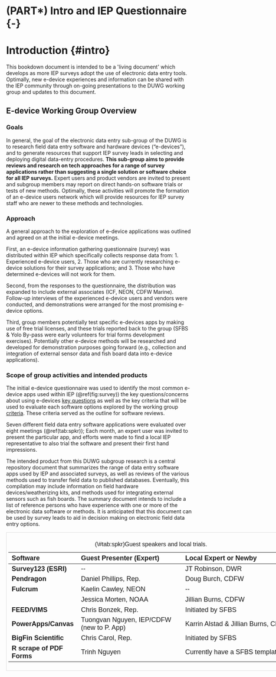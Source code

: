 # (PART\*) Intro and IEP Questionnaire {-}

# Introduction  {#intro}

This bookdown document is intended to be a 'living document' which develops as more IEP surveys adopt the use of electronic data entry tools.  Optimally, new e-device experiences and information can be shared with the IEP community through on-going presentations to the DUWG working group and updates to this document. 

## E-device Working Group Overview

### Goals

In general, the goal of the electronic data entry sub-group of the DUWG is to research field data entry software and hardware devices (“e-devices”), and to generate resources that support IEP survey leads in selecting and deploying digital data-entry procedures. **This sub-group aims to provide reviews and research on tech approaches for a range of survey applications rather than suggesting a single solution or software choice for all IEP surveys.** Expert users and product vendors are invited to present and subgroup members may report on direct hands-on software trials or tests of new methods. Optimally, these activities will promote the formation of an e-device users network which will provide resources for IEP survey staff who are newer to these methods and technologies.

### Approach

A general approach to the exploration of e-device applications was outlined and agreed on at the initial e-device meetings.  

First, an e-device information gathering questionnaire (survey) was distributed within IEP which specifically collects response data from: 1. Experienced e-device users, 2. Those who are currently researching e-device solutions for their survey applications; and 3. Those who have determined e-devices will not work for them. 

Second, from the responses to the questionnaire, the distribution was expanded to include external associates (ICF, NEON, CDFW Marine).  Follow-up interviews of the experienced e-device users and vendors were conducted, and demonstrations were arranged for the most promising e-device options.

Third, group members potentially test specific e-devices apps by making use of free trial licenses, and these trials reported back to the group (SFBS & Yolo By-pass were early volunteers for trial forms development exercises). Potentially other e-device methods will be researched and developed for demonstration purposes going forward (e.g., collection and integration of external sensor data and fish board data into e-device applications).


### Scope of group activities and intended products 

The initial e-device questionnaire was used to identify the most common e-device apps used within IEP (\@ref(fig:survey)) the key questions/concerns about using e-devices [key questions](#keyqest) as well as the key criteria that will be used to evaluate each software options explored by the working group [criteria](#crittop). These criteria served as the outline for software reviews.   

Seven different field data entry software applications were evaluated over eight meetings (\@ref(tab:spkr)); Each month, an expert user was invited to present the particular app, and efforts were made to find a local IEP representative to also trial the software and present their first hand impressions.

The intended product from this DUWG subgroup research is a central repository document that summarizes the range of data entry software apps used by IEP and associated surveys, as well as reviews of the various methods used to transfer field data to published databases.  Eventually, this compilation may include information on field hardware devices/weatherizing kits, and methods used for integrating external sensors such as fish boards. The summary document intends to include a list of reference persons who have experience with one or more of the electronic data software or methods.  It is anticipated that this document can be used by survey leads to aid in decision making on electronic field data entry options.



<div style="border: 1px solid #ddd; padding: 5px; overflow-x: scroll; width:800px; "><table class=" lightable-paper table" style='font-family: "Arial Narrow", arial, helvetica, sans-serif; margin-left: auto; margin-right: auto; font-size: 18px; width: auto !important; margin-left: auto; margin-right: auto;'>
<caption style="font-size: initial !important;">(\#tab:spkr)Guest speakers and local trials.</caption>
 <thead>
  <tr>
   <th style="text-align:left;position: sticky; top:0; background-color: #FFFFFF;"> Software </th>
   <th style="text-align:left;position: sticky; top:0; background-color: #FFFFFF;"> Guest Presenter (Expert) </th>
   <th style="text-align:left;position: sticky; top:0; background-color: #FFFFFF;"> Local Expert or Newby </th>
  </tr>
 </thead>
<tbody>
  <tr>
   <td style="text-align:left;max-width: 4.5cm; font-weight: bold;"> Survey123 (ESRI) </td>
   <td style="text-align:left;max-width: 7cm; "> -- </td>
   <td style="text-align:left;max-width: 10cm; "> JT Robinson, DWR </td>
  </tr>
  <tr>
   <td style="text-align:left;max-width: 4.5cm; font-weight: bold;"> Pendragon </td>
   <td style="text-align:left;max-width: 7cm; "> Daniel Phillips, Rep. </td>
   <td style="text-align:left;max-width: 10cm; "> Doug Burch, CDFW </td>
  </tr>
  <tr>
   <td style="text-align:left;max-width: 4.5cm; font-weight: bold;"> Fulcrum </td>
   <td style="text-align:left;max-width: 7cm; "> Kaelin Cawley, NEON </td>
   <td style="text-align:left;max-width: 10cm; "> -- </td>
  </tr>
  <tr>
   <td style="text-align:left;max-width: 4.5cm; font-weight: bold;">  </td>
   <td style="text-align:left;max-width: 7cm; "> Jessica Morten, NOAA </td>
   <td style="text-align:left;max-width: 10cm; "> Jillian Burns, CDFW </td>
  </tr>
  <tr>
   <td style="text-align:left;max-width: 4.5cm; font-weight: bold;"> FEED/VIMS </td>
   <td style="text-align:left;max-width: 7cm; "> Chris Bonzek, Rep. </td>
   <td style="text-align:left;max-width: 10cm; "> Initiated by SFBS </td>
  </tr>
  <tr>
   <td style="text-align:left;max-width: 4.5cm; font-weight: bold;"> PowerApps/Canvas </td>
   <td style="text-align:left;max-width: 7cm; "> Tuongvan Nguyen, IEP/CDFW (new to P. App) </td>
   <td style="text-align:left;max-width: 10cm; "> Karrin Alstad &amp; Jillian Burns, CDFW </td>
  </tr>
  <tr>
   <td style="text-align:left;max-width: 4.5cm; font-weight: bold;"> BigFin Scientific </td>
   <td style="text-align:left;max-width: 7cm; "> Chris Carol, Rep. </td>
   <td style="text-align:left;max-width: 10cm; "> Initiated by SFBS </td>
  </tr>
  <tr>
   <td style="text-align:left;max-width: 4.5cm; font-weight: bold;"> R scrape of PDF Forms </td>
   <td style="text-align:left;max-width: 7cm; "> Trinh Nguyen </td>
   <td style="text-align:left;max-width: 10cm; "> Currently have a SFBS template </td>
  </tr>
</tbody>
</table></div>







